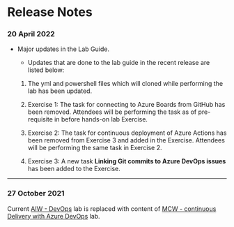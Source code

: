 # Release Notes

### 20 April 2022

  - Major updates in the Lab Guide.
     - Updates that are done to the lab guide in the recent release are listed below:
  
      1.  The yml and powershell files which will cloned while performing the lab has been updated.
      
      2.	Exercise 1: The task for connecting to Azure Boards from GitHub has been removed. Attendees will be performing the task as of pre-requisite in before hands-on lab Exercise.

      3.	Exercise 2: The task for continuous deployment of Azure Actions has been removed from Exercise 3 and added in the Exercise. Attendees will be performing the same task in Exercise 2. 
    
      4.	Exercise 3: A new task **Linking Git commits to Azure DevOps issues** has been added to the Exercise.


-----------------

### 27 October 2021

Current [AIW - DevOps](https://experience.cloudlabs.ai/#/labguidepreview/fe7186fb-2994-485e-b8e6-11b699dc1456) lab is replaced with content of [MCW - continuous Delivery with Azure DevOps](https://manage.cloudlabs.ai/#/labguidepreview/b14ff5e8-caa0-4b45-9042-e2768c4c672a) lab.
